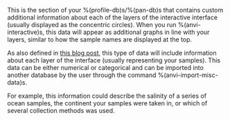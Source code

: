 This is the section of your %(profile-db)s/%(pan-db)s that contains custom additional information about each of the layers of the interactive interface (usually displayed as the concentric circles). When you run %(anvi-interactive)s, this data will appear as additional graphs in line with your layers, similar to how the sample names are displayed at the top. 

As also defined in [this blog post](http://merenlab.org/2017/12/11/additional-data-tables/#views-items-layers-orders-some-anvio-terminology), this type of data will include information about each layer of the interface (usually representing your samples). This data can be either numerical or categorical and can be imported into another database by the user through the command %(anvi-import-misc-data)s. 



For example, this information could describe the salinity of a series of ocean samples, the continent your samples were taken in, or which of several collection methods was used. 
